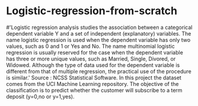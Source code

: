 # Logistic-regression-from-scratch
#'Logistic regression analysis studies the association between a categorical dependent variable Y and a set of independent (explanatory) variables. The name logistic regression is used when the dependent variable has only two values, such as 0 and 1 or Yes and No. The name multinomial logistic regression is usually reserved for the case when the dependent variable has three or more unique values, such as Married, Single, Divored, or Widowed. Although the type of data used for the dependent variable is different from that of multiple regression, the practical use of the procedure is similar.' Source : NCSS Statistical Software. In this project the dataset comes from the UCI Machine Learning repository. The objective of the classification is to predict whether the customer will subscribe to a term deposit (y=0,no or y=1,yes).
